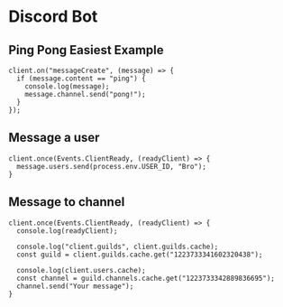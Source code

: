 # Discord Bot

## Ping Pong Easiest Example

```tsx
client.on("messageCreate", (message) => {
  if (message.content == "ping") {
    console.log(message);
    message.channel.send("pong!");
  }
});
```

## Message a user

```tsx
client.once(Events.ClientReady, (readyClient) => {
  message.users.send(process.env.USER_ID, "Bro");
}
```

## Message to channel

```tsx
client.once(Events.ClientReady, (readyClient) => {
  console.log(readyClient);

  console.log("client.guilds", client.guilds.cache);
  const guild = client.guilds.cache.get("1223733341602320438");

  console.log(client.users.cache);
  const channel = guild.channels.cache.get("1223733342889836695");
  channel.send("Your message");
}
```
